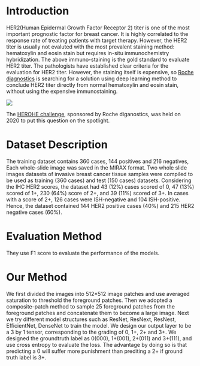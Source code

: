 # Introduction

HER2(Human Epidermal Growth Factor Receptor 2) titer is one of the most important prognostic factor for breast cancer. It is highly correlated to the response rate of treating patients with target therapy. However, the HER2 titer is usually not evaluted with the most prevalent staining method: hematoxylin and eosin stain but requires in-situ immunochemistry hybridization. The above immuno-staining is the gold standard to evaluate HER2 titer. The pathologists have established clear criteria for the evaluation for HER2 titer. However, the staining itself is expensive, so [Roche diagnostics](https://www.roche.com/about/business/diagnostics.htm) is searching for a solution using deep learning method to conclude HER2 titer directly from normal hematoxylin and eosin stain, without using the expensive immunostaining.

<img src="https://cancerres.aacrjournals.org/content/canres/72/21/5625/F1.large.jpg">

The [HEROHE challenge](https://ecdp2020.grand-challenge.org/), sponsored by Roche diganostics, was held on 2020 to put this question on the spotlight.

# Dataset Description

The training dataset contains 360 cases, 144 positives and 216 negatives, Each whole-slide image was saved in the  MIRAX format. Two whole slide images datasets of invasive breast cancer tissue samples were compiled to be used as training (360 cases) and test (150 cases) datasets. Considering the IHC HER2 scores, the dataset had 43 (12%) cases scored of 0, 47 (13%) scored of 1+, 230 (64%) score of 2+, and 39 (11%) scored of 3+. In cases with a score of 2+, 126 cases 
were ISH-negative and 104 ISH-positive. Hence, the dataset contained 144 HER2 positive cases (40%) and 215 HER2 negative cases (60%).

# Evaluation Method

They use F1 score to evaluate the performance of the models.

# Our Method

We first divided the images into 512\*512 image patches and use averaged saturation to threshold the foreground patches. Then we adopted a composite-patch method to sample 25 foreground patches from the foreground patches and concatenate them to become a large image. Next we try different model structures such as ResNet, ResNext, ResNest, EfficientNet, DenseNet to train the model. We design our output layer to be a 3 by 1 tensor, corresponding to the grading of 0, 1+, 2+ and 3+. We designed the groundtruth label as 0(000), 1+(001), 2+(011) and 3+(111), and use cross entropy to evaluate the loss. The advantage by doing so is that predicting a 0 will suffer more punishment than prediting a 2+ if ground truth label is 3+.
